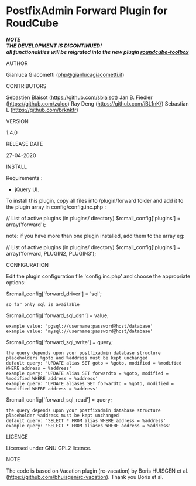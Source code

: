 # PostfixAdmin Forward Plugin for RoudCube

***NOTE***<br />
***THE DEVELOPMENT IS DICONTINUED!***<br />
***all functionalities will be migrated into the new plugin [roundcube-toolbox](https://github.com/gianlucagiacometti/roundcube-toolbox)***<br />

AUTHOR

Gianluca Giacometti (php@gianlucagiacometti.it)



CONTRIBUTORS

Sebastien Blaisot (https://github.com/sblaisot)
Jan B. Fiedler (https://github.com/zuloo)
Ray Deng (https://github.com/iBL1nK/)
Sebastian L (https://github.com/brknkfr)


VERSION

1.4.0



RELEASE DATE

27-04-2020



INSTALL

Requirements :
- jQuery UI.

To install this plugin, copy all files into /plugin/forward folder and
add it to the plugin array in config/config.inc.php :

// List of active plugins (in plugins/ directory)
$rcmail_config['plugins'] = array('forward');

note: if you have more than one plugin installed, add them to the array
eg:

// List of active plugins (in plugins/ directory)
$rcmail_config['plugins'] = array('forward, PLUGIN2, PLUGIN3');



CONFIGURATION

Edit the plugin configuration file 'config.inc.php' and choose the appropriate options:

$rcmail_config['forward_driver'] = 'sql';

    so far only sql is available

$rcmail_config['forward_sql_dsn'] = value;

    example value: 'pgsql://username:password@host/database'
    example value: 'mysql://username:password@host/database'

$rcmail_config['forward_sql_write'] = query;

    the query depends upon your postfixadmin database structure
    placeholders %goto and %address must be kept unchanged
    default query: 'UPDATE alias SET goto = %goto, modified = %modified WHERE address = %address'
    example query: 'UPDATE alias SET forwardto = %goto, modified = %modified WHERE address = %address'
    example query: 'UPDATE aliases SET forwardto = %goto, modified = %modified WHERE address = %address'

$rcmail_config['forward_sql_read'] = query;

    the query depends upon your postfixadmin database structure
    placeholder %address must be kept unchanged
    default query: 'SELECT * FROM alias WHERE address = %address'
    example query: 'SELECT * FROM aliases WHERE address = %address'



LICENCE

Licensed under GNU GPL2 licence.



NOTE

The code is based on Vacation plugin (rc-vacation) by Boris HUISGEN et al. (https://github.com/bhuisgen/rc-vacation).
Thank you Boris et al.
